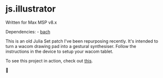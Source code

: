 # js.illustrator

Written for Max MSP v8.x

Dependencies:
	- [bach](https://www.bachproject.net/)

This is an old Julia Set patch I've been repurposing recently. It's intended to turn a wacom drawing pad into a gestural synthesiser. Follow the instructions in the device to setup your wacom tablet.

To see this project in action, check out [this](https://youtu.be/iXguBng4cJg).

🤘



